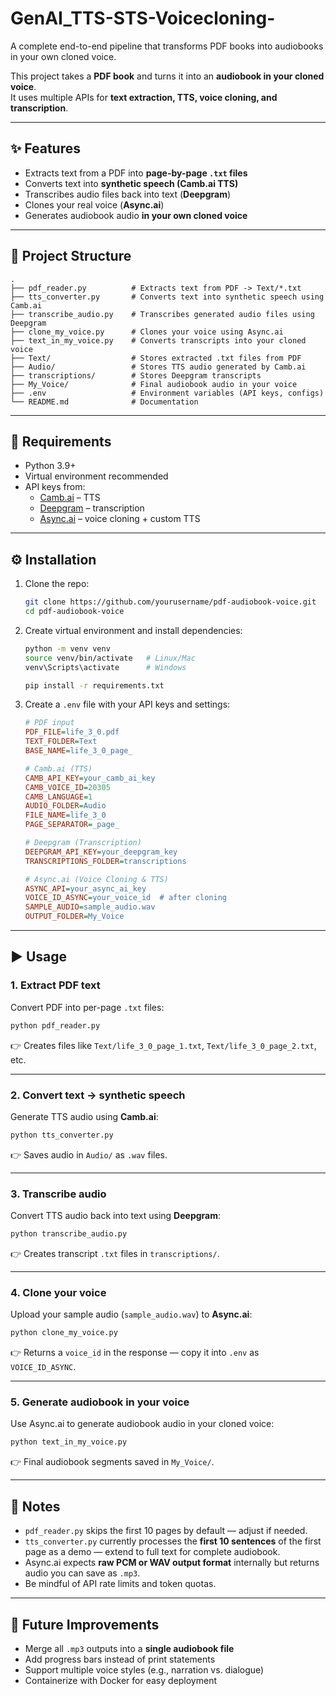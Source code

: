 # GenAI_TTS-STS-Voicecloning-
A complete end-to-end pipeline that transforms PDF books into audiobooks in your own cloned voice.

This project takes a **PDF book** and turns it into an **audiobook in your cloned voice**.  
It uses multiple APIs for **text extraction, TTS, voice cloning, and transcription**.  

---

## ✨ Features
- Extracts text from a PDF into **page-by-page `.txt` files**  
- Converts text into **synthetic speech (Camb.ai TTS)**  
- Transcribes audio files back into text (**Deepgram**)  
- Clones your real voice (**Async.ai**)  
- Generates audiobook audio **in your own cloned voice**  

---

## 📂 Project Structure

```
.
├── pdf_reader.py          # Extracts text from PDF -> Text/*.txt
├── tts_converter.py       # Converts text into synthetic speech using Camb.ai
├── transcribe_audio.py    # Transcribes generated audio files using Deepgram
├── clone_my_voice.py      # Clones your voice using Async.ai
├── text_in_my_voice.py    # Converts transcripts into your cloned voice
├── Text/                  # Stores extracted .txt files from PDF
├── Audio/                 # Stores TTS audio generated by Camb.ai
├── transcriptions/        # Stores Deepgram transcripts
├── My_Voice/              # Final audiobook audio in your voice
├── .env                   # Environment variables (API keys, configs)
└── README.md              # Documentation
```

---

## 🔑 Requirements

- Python 3.9+
- Virtual environment recommended
- API keys from:
  - [Camb.ai](https://camb.ai/) – TTS
  - [Deepgram](https://deepgram.com/) – transcription
  - [Async.ai](https://async.ai/) – voice cloning + custom TTS  

---

## ⚙️ Installation

1. Clone the repo:
   ```bash
   git clone https://github.com/yourusername/pdf-audiobook-voice.git
   cd pdf-audiobook-voice
   ```

2. Create virtual environment and install dependencies:
   ```bash
   python -m venv venv
   source venv/bin/activate   # Linux/Mac
   venv\Scripts\activate      # Windows

   pip install -r requirements.txt
   ```

3. Create a `.env` file with your API keys and settings:

   ```ini
   # PDF input
   PDF_FILE=life_3_0.pdf
   TEXT_FOLDER=Text
   BASE_NAME=life_3_0_page_

   # Camb.ai (TTS)
   CAMB_API_KEY=your_camb_ai_key
   CAMB_VOICE_ID=20305
   CAMB_LANGUAGE=1
   AUDIO_FOLDER=Audio
   FILE_NAME=life_3_0
   PAGE_SEPARATOR=_page_

   # Deepgram (Transcription)
   DEEPGRAM_API_KEY=your_deepgram_key
   TRANSCRIPTIONS_FOLDER=transcriptions

   # Async.ai (Voice Cloning & TTS)
   ASYNC_API=your_async_ai_key
   VOICE_ID_ASYNC=your_voice_id  # after cloning
   SAMPLE_AUDIO=sample_audio.wav
   OUTPUT_FOLDER=My_Voice
   ```

---

## ▶️ Usage

### 1. Extract PDF text
Convert PDF into per-page `.txt` files:
```bash
python pdf_reader.py
```
👉 Creates files like `Text/life_3_0_page_1.txt`, `Text/life_3_0_page_2.txt`, etc.

---

### 2. Convert text → synthetic speech
Generate TTS audio using **Camb.ai**:
```bash
python tts_converter.py
```
👉 Saves audio in `Audio/` as `.wav` files.

---

### 3. Transcribe audio
Convert TTS audio back into text using **Deepgram**:
```bash
python transcribe_audio.py
```
👉 Creates transcript `.txt` files in `transcriptions/`.

---

### 4. Clone your voice
Upload your sample audio (`sample_audio.wav`) to **Async.ai**:
```bash
python clone_my_voice.py
```
👉 Returns a `voice_id` in the response — copy it into `.env` as `VOICE_ID_ASYNC`.

---

### 5. Generate audiobook in your voice
Use Async.ai to generate audiobook audio in your cloned voice:
```bash
python text_in_my_voice.py
```
👉 Final audiobook segments saved in `My_Voice/`.

---

## 📝 Notes
- `pdf_reader.py` skips the first 10 pages by default — adjust if needed.  
- `tts_converter.py` currently processes the **first 10 sentences** of the first page as a demo — extend to full text for complete audiobook.  
- Async.ai expects **raw PCM or WAV output format** internally but returns audio you can save as `.mp3`.  
- Be mindful of API rate limits and token quotas.  

---

## 🚀 Future Improvements
- Merge all `.mp3` outputs into a **single audiobook file**  
- Add progress bars instead of print statements  
- Support multiple voice styles (e.g., narration vs. dialogue)  
- Containerize with Docker for easy deployment  
